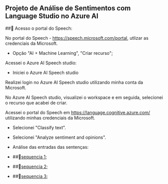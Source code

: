 <h2>
Projeto de Análise de Sentimentos com Language Studio no Azure AI
</h2>
  
<p>
##🚀 Acesso o portal do Speech:

</p>

<p>

No portal do Speech - https://speech.microsoft.com/portal, utlizar as credenciais da Microsoft.

* Opção "AI + Machine Learning", "Criar recurso";

Acessei o Azure AI Speech studio:

* Iniciei o Azure AI Speech studio

Realizei login no Azure AI Speech studio utilizando minha conta da Microsoft.

No Azure AI Speech studio, visualizei o workspace e em seguida, selecionei o recurso que acabei de criar.

Acessei o portal do Speech em https://language.cognitive.azure.com/ utilizando minhas credenciais da Microsoft.

</p>

* Selecionei "Classify text".

* Selecionei "Analyze sentiment and opinions".

* Análise das entradas das sentenças:

 - ##🚀[sequencia 1](/assets/sequence1.png);

 - ##🚀[sequencia 2](/assets/sequence2.png);

 - ##🚀[sequencia 3](/assets/sequence3.png);


